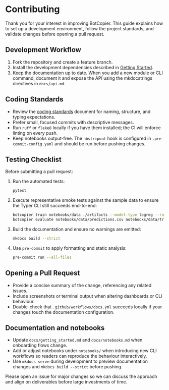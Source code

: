 # Contributing

Thank you for your interest in improving BotCopier. This guide explains how to
set up a development environment, follow the project standards, and validate
changes before opening a pull request.

## Development Workflow

1. Fork the repository and create a feature branch.
2. Install the development dependencies described in
   [Getting Started](getting_started.md).
3. Keep the documentation up to date. When you add a new module or CLI command,
   document it and expose the API using the mkdocstrings directives in
   ``docs/api.md``.

## Coding Standards

* Review the [coding standards](coding_standards.md) document for naming,
  structure, and typing expectations.
* Prefer small, focused commits with descriptive messages.
* Run ``ruff`` or ``flake8`` locally if you have them installed; the CI will
  enforce linting on every push.
* Keep notebooks output-free. The ``nbstripout`` hook is configured in
  ``.pre-commit-config.yaml`` and should be run before pushing changes.

## Testing Checklist

Before submitting a pull request:

1. Run the automated tests:
   ```bash
   pytest
   ```
2. Execute representative smoke tests against the sample data to ensure the
   Typer CLI still succeeds end-to-end:
   ```bash
   botcopier train notebooks/data ./artifacts --model-type logreg --random-seed 7
   botcopier evaluate notebooks/data/predictions.csv notebooks/data/trades_raw.csv --window 900
   ```
3. Build the documentation and ensure no warnings are emitted:
   ```bash
   mkdocs build --strict
   ```
4. Use ``pre-commit`` to apply formatting and static analysis:
   ```bash
   pre-commit run --all-files
   ```

## Opening a Pull Request

* Provide a concise summary of the change, referencing any related issues.
* Include screenshots or terminal output when altering dashboards or CLI
  behaviour.
* Double-check that ``.github/workflows/docs.yml`` succeeds locally if your
  changes touch the documentation configuration.

## Documentation and notebooks

* Update ``docs/getting_started.md`` and ``docs/notebooks.md`` when onboarding
  flows change.
* Add or adjust notebooks under ``notebooks/`` when introducing new CLI
  workflows so readers can reproduce the behaviour interactively.
* Use ``mkdocs serve`` during development to preview documentation changes and
  ``mkdocs build --strict`` before pushing.

Please open an issue for major changes so we can discuss the approach and align
on deliverables before large investments of time.
